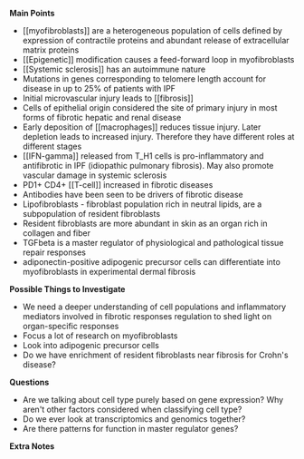 **Main Points**
- [[myofibroblasts]] are a heterogeneous population of cells defined by expression of contractile proteins and abundant release of extracellular matrix proteins
- [[Epigenetic]] modification causes a feed-forward loop in myofibroblasts 
- [[Systemic sclerosis]] has an autoimmune nature
- Mutations in genes corresponding to telomere length account for disease in up to 25% of patients with IPF
- Initial microvascular injury leads to [[fibrosis]]
- Cells of epithelial origin considered the site of primary injury in most forms of fibrotic hepatic and renal disease
- Early deposition of [[macrophages]] reduces tissue injury. Later depletion leads to increased injury. Therefore they have different roles at different stages
- [[IFN-gamma]] released from T_H1 cells is pro-inflammatory and antifibrotic in IPF (idiopathic pulmonary fibrosis). May also promote vascular damage in systemic sclerosis
- PD1+ CD4+ [[T-cell]] increased in fibrotic diseases
- Antibodies have been seen to be drivers of fibrotic disease
- Lipofibroblasts - fibroblast population rich in neutral lipids, are a subpopulation of resident fibroblasts
- Resident fibroblasts are more abundant in skin as an organ rich in collagen and fiber
- TGFbeta is a master regulator of physiological and pathological tissue repair responses
- adiponectin-positive adipogenic precursor cells can differentiate into myofibroblasts in experimental dermal fibrosis

**Possible Things to Investigate**
- We need a deeper understanding of cell populations and inflammatory mediators involved in fibrotic responses regulation to shed light on organ-specific responses
- Focus a lot of research on myofibroblasts
- Look into adipogenic precursor cells
- Do we have enrichment of resident fibroblasts near fibrosis for Crohn's disease?

**Questions**
-  Are we talking about cell type purely based on gene expression? Why aren't other factors considered when classifying cell type?
-  Do we ever look at transcriptomics and genomics together?
-  Are there patterns for function in master regulator genes?

**Extra Notes**